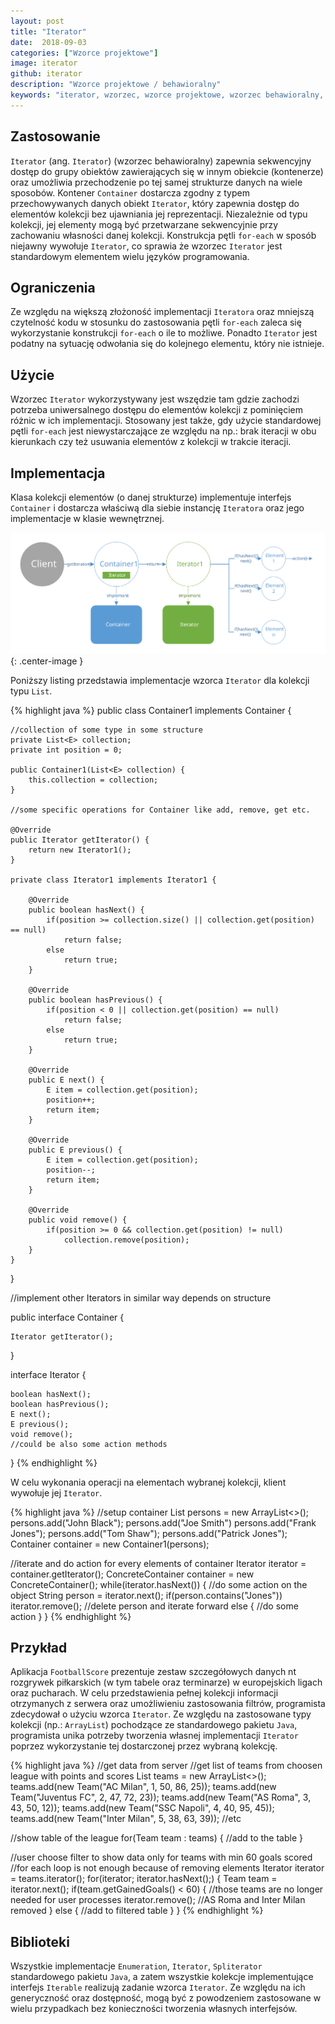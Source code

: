 ```yaml
---
layout: post
title: "Iterator"
date:  2018-09-03
categories: ["Wzorce projektowe"]
image: iterator
github: iterator
description: "Wzorce projektowe / behawioralny"
keywords: "iterator, wzorzec, wzorce projektowe, wzorzec behawioralny, design patterns, android, java, programowanie, programming"
---
```


## Zastosowanie
`Iterator` (ang. `Iterator`) (wzorzec behawioralny) zapewnia sekwencyjny dostęp do grupy obiektów zawierających się w innym obiekcie (kontenerze) oraz umożliwia przechodzenie po tej samej strukturze danych na wiele sposobów. Kontener `Container` dostarcza zgodny z typem przechowywanych danych obiekt `Iterator`, który zapewnia dostęp do elementów kolekcji bez ujawniania jej reprezentacji. Niezależnie od typu kolekcji, jej elementy mogą być przetwarzane sekwencyjnie przy zachowaniu własności danej kolekcji. Konstrukcja pętli `for-each` w sposób niejawny wywołuje `Iterator`, co sprawia że wzorzec `Iterator` jest standardowym elementem wielu języków programowania.

## Ograniczenia
Ze względu na większą złożoność implementacji `Iteratora` oraz mniejszą czytelność kodu w stosunku do zastosowania pętli `for-each` zaleca się wykorzystanie konstrukcji `for-each` o ile to możliwe. Ponadto `Iterator` jest podatny na sytuację odwołania się do kolejnego elementu, który nie istnieje.

## Użycie
Wzorzec `Iterator` wykorzystywany jest wszędzie tam gdzie zachodzi potrzeba uniwersalnego dostępu do elementów kolekcji z pominięciem różnic w ich implementacji. Stosowany jest także, gdy użycie standardowej pętli `for-each` jest niewystarczające ze względu na np.: brak iteracji w obu kierunkach czy też usuwania elementów z kolekcji w trakcie iteracji.

## Implementacja
Klasa kolekcji elementów (o danej strukturze) implementuje interfejs `Container` i dostarcza właściwą dla siebie instancję `Iteratora` oraz jego implementacje w klasie wewnętrznej.

![Iterator diagram](/assets/img/diagrams/iterator.svg){: .center-image }

Poniższy listing przedstawia implementacje wzorca `Iterator` dla kolekcji typu `List`.

{% highlight java %}
public class Container1 implements Container {

    //collection of some type in some structure
    private List<E> collection;
    private int position = 0;

    public Container1(List<E> collection) {
        this.collection = collection;
    }

    //some specific operations for Container like add, remove, get etc.

    @Override
    public Iterator getIterator() {
        return new Iterator1();
    }

    private class Iterator1 implements Iterator1 {

        @Override
        public boolean hasNext() {
            if(position >= collection.size() || collection.get(position) == null)
                return false;
            else
                return true;
        }

        @Override
        public boolean hasPrevious() {
            if(position < 0 || collection.get(position) == null)
                return false;
            else
                return true;
        }

        @Override
        public E next() {
            E item = collection.get(position);
            position++;
            return item;
        }

        @Override
        public E previous() {
            E item = collection.get(position);
            position--;
            return item;
        }

        @Override
        public void remove() {
            if(position >= 0 && collection.get(position) != null)
                collection.remove(position);
        }
    }
}

//implement other Iterators in similar way depends on structure

public interface Container {

    Iterator getIterator();
}

interface Iterator<E> {

    boolean hasNext();
    boolean hasPrevious();
    E next();
    E previous();
    void remove();
    //could be also some action methods
}
{% endhighlight %}

W celu wykonania operacji na elementach wybranej kolekcji, klient wywołuje jej `Iterator`.

{% highlight java %}
//setup container
List<String> persons = new ArrayList<>();
persons.add("John Black");
persons.add("Joe Smith")
persons.add("Frank Jones");
persons.add("Tom Shaw");
persons.add("Patrick Jones");
Container container = new Container1(persons);

//iterate and do action for every elements of container
Iterator<String> iterator = container.getIterator();
ConcreteContainer container = new ConcreteContainer();
while(iterator.hasNext()) {
    //do some action on the object
    String person = iterator.next();
    if(person.contains("Jones"))
        iterator.remove(); //delete person and iterate forward
    else {
        //do some action
    }
}
{% endhighlight %}

## Przykład
Aplikacja `FootballScore` prezentuje zestaw szczegółowych danych nt rozgrywek piłkarskich (w tym tabele oraz terminarze) w europejskich ligach oraz pucharach. W celu przedstawienia pełnej kolekcji informacji otrzymanych z serwera oraz umożliwieniu zastosowania filtrów, programista zdecydował o użyciu wzorca `Iterator`. Ze względu na zastosowane typy kolekcji (np.: `ArrayList`) pochodzące ze standardowego pakietu `Java`, programista unika potrzeby tworzenia własnej implementacji `Iterator` poprzez wykorzystanie tej dostarczonej przez wybraną kolekcję.

{% highlight java %}
//get data from server
//get list of teams from choosen league with points and scores
List<Team> teams = new ArrayList<>();
teams.add(new Team("AC Milan", 1, 50, 86, 25));
teams.add(new Team("Juventus FC", 2, 47, 72, 23));
teams.add(new Team("AS Roma", 3, 43, 50, 12));
teams.add(new Team("SSC Napoli", 4, 40, 95, 45));
teams.add(new Team("Inter Milan", 5, 38, 63, 39));
//etc

//show table of the league
for(Team team : teams) {
    //add to the table
}

//user choose filter to show data only for teams with min 60 goals scored
//for each loop is not enough because of removing elements
Iterator<Team> iterator = teams.iterator();
for(iterator; iterator.hasNext();) {
    Team team = iterator.next();
    if(team.getGainedGoals() < 60) {
        //those teams are no longer needed for user processes
        iterator.remove(); //AS Roma and Inter Milan removed
    }
    else {
        //add to filtered table
    }
}
{% endhighlight %}

## Biblioteki
Wszystkie implementacje `Enumeration`, `Iterator`, `Spliterator` standardowego pakietu `Java`, a zatem wszystkie kolekcje implementujące interfejs `Iterable` realizują zadanie wzorca `Iterator`. Ze względu na ich generyczność oraz dostępność, mogą być z powodzeniem zastosowane w wielu przypadkach bez konieczności tworzenia własnych interfejsów.
